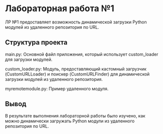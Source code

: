 # Лабораторная работа №1
ЛР №1 предоставляет возможность динамической загрузки Python модулей из удаленного репозитория по URL.
## Структура проекта
main.py: Основной файл приложения, который использует custom_loader для загрузки модулей.

custom_loader.py: Модуль, предоставляющий кастомный загрузчик (CustomURLLoader) и поискер (CustomURLFinder) для динамической загрузки модулей из удаленного репозитория.

myremotemodule.py: Пример удаленного модуля.
## Вывод
В результате выполнения лабораторной работы было изучено, как можно динамически загружать Python модули из удаленного репозитория по URL.